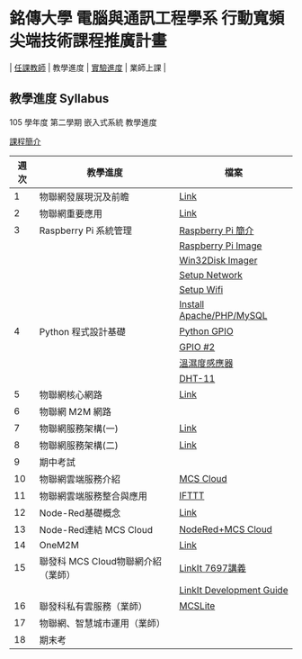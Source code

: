 # 銘傳大學 電腦與通訊工程學系 行動寬頻尖端技術課程推廣計畫


| [任課教師](../Teacher/deer.md) | 教學進度 | [實驗進度](../Lab/README.md) | 業師上課 |

## 教學進度 Syllabus

105 學年度 第二學期 嵌入式系統 教學進度


[課程簡介](00-嵌入式系統.pptx)



|週次	|	教學進度				| 檔案 |
|-------|---------------------------|---|
| 1	|	物聯網發展現況及前瞻			|[Link](01-物聯網發展現況及前瞻.pptx)|
| 2	|	物聯網重要應用				|[Link](07-物聯網應用.pptx)|
| 3	|	Raspberry Pi 系統管理		|[Raspberry Pi 簡介](http://www.powenko.com/wordpress/?p=4324)|
|	|								|[Raspberry Pi Image](https://docs.labs.mediatek.com/resource/linkit7697-arduino/en)|
|	|								|[Win32Disk Imager](https://sourceforge.net/projects/win32diskimager/)|
|	|								|[Setup Network](https://www.raspberrypi.org/documentation/remote-access/ssh/)|
|	|								|[Setup Wifi](https://www.raspberrypi.com.tw/2152/setting-up-wifi-with-the-command-line/)|
|	|								|[Install Apache/PHP/MySQL](http://www.powenko.com/wordpress/?p=4324)|
| 4	|	Python 程式設計基礎			|[Python GPIO](http://raspberry.io/projects/view/reading-and-writing-from-gpio-ports-from-python/)|
|	|								|[GPIO #2](http://makezine.com/projects/tutorial-raspberry-pi-gpio-pins-and-python/)|
|	|								|[溫濕度感應器](http://makezine.com/projects/tutorial-raspberry-pi-gpio-pins-and-python/)|
|	|								|[DHT-11](https://cdn-shop.adafruit.com/datasheets/DHT11-chinese.pdf)|
| 5	|	物聯網核心網路				|[Link](04-物聯網核心網路.pptx)|
| 6	|	物聯網 M2M 網路				||
| 7	|	物聯網服務架構(一)				|[Link](05-物聯網服務架構1.pptx)|
| 8	|	物聯網服務架構(二)				|[Link](06-物聯網服務架構2.pptx)|
| 9	|	期中考試						|
|10	|	物聯網雲端服務介紹				|[MCS Cloud](https://mcs.mediatek.com/zh-TW/)|
|11	|	物聯網雲端服務整合與應用		|[IFTTT](https://ifttt.com)|
|12	|	Node-Red基礎概念				| [Link](https://nodered.org)|
|13 |	Node-Red連結 MCS Cloud		| [NodeRed+MCS Cloud](http://blog.cavedu.com/物聯網/好用的物聯網開發工具-使用node-red工具，讀取聯發科雲/)|
|14	|	OneM2M						| [Link](http://www.onem2m.org)|
|15	|	聯發科 MCS Cloud物聯網介紹（業師）| [LinkIt 7697講義](../CaveEdu/LinkIt7697.pptx)|
|	|								|	[LinkIt Development Guide](https://docs.labs.mediatek.com/resource/linkit7697-arduino/en)|
|16	|	聯發科私有雲服務（業師）		| [MCSLite](../CaveEdu/MCSLite.pdf)|
|17	|	物聯網、智慧城市運用（業師）		|
|18	|	期末考						|

